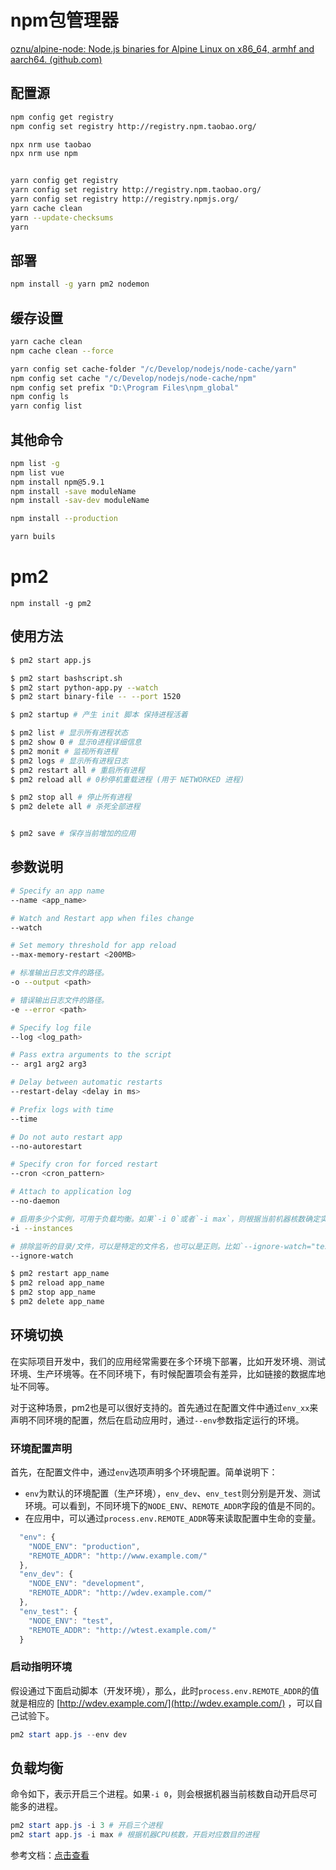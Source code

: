 # npm包管理器

[oznu/alpine-node: Node.js binaries for Alpine Linux on x86_64, armhf and aarch64. (github.com)](https://github.com/oznu/alpine-node)

## 配置源

```bash
npm config get registry
npm config set registry http://registry.npm.taobao.org/

npx nrm use taobao
npx nrm use npm


yarn config get registry
yarn config set registry http://registry.npm.taobao.org/
yarn config set registry http://registry.npmjs.org/
yarn cache clean
yarn --update-checksums
yarn
```

## 部署

```bash
npm install -g yarn pm2 nodemon
```

## 缓存设置

```bash
yarn cache clean
npm cache clean --force

yarn config set cache-folder "/c/Develop/nodejs/node-cache/yarn"
npm config set cache "/c/Develop/nodejs/node-cache/npm"
npm config set prefix "D:\Program Files\npm_global"
npm config ls
yarn config list
```

## 其他命令

```bash
npm list -g
npm list vue
npm install npm@5.9.1
npm install -save moduleName
npm install -sav-dev moduleName

npm install --production
```


```bash
yarn buils
```

# pm2

```shell
npm install -g pm2
```

## 使用方法

```bash
$ pm2 start app.js

$ pm2 start bashscript.sh
$ pm2 start python-app.py --watch
$ pm2 start binary-file -- --port 1520

$ pm2 startup # 产生 init 脚本 保持进程活着

$ pm2 list # 显示所有进程状态  
$ pm2 show 0 # 显示0进程详细信息  
$ pm2 monit # 监视所有进程  
$ pm2 logs # 显示所有进程日志  
$ pm2 restart all # 重启所有进程  
$ pm2 reload all # 0秒停机重载进程 (用于 NETWORKED 进程)

$ pm2 stop all # 停止所有进程  
$ pm2 delete all # 杀死全部进程


$ pm2 save # 保存当前增加的应用
```

## 参数说明

```bash
# Specify an app name
--name <app_name>

# Watch and Restart app when files change
--watch

# Set memory threshold for app reload
--max-memory-restart <200MB>

# 标准输出日志文件的路径。
-o --output <path>

# 错误输出日志文件的路径。
-e --error <path>

# Specify log file
--log <log_path>

# Pass extra arguments to the script
-- arg1 arg2 arg3

# Delay between automatic restarts
--restart-delay <delay in ms>

# Prefix logs with time
--time

# Do not auto restart app
--no-autorestart

# Specify cron for forced restart
--cron <cron_pattern>

# Attach to application log
--no-daemon

# 启用多少个实例，可用于负载均衡。如果`-i 0`或者`-i max`，则根据当前机器核数确定实例数目。
-i --instances

# 排除监听的目录/文件，可以是特定的文件名，也可以是正则。比如`--ignore-watch="test node_modules "some scripts""`
--ignore-watch
```

```bash
$ pm2 restart app_name
$ pm2 reload app_name
$ pm2 stop app_name
$ pm2 delete app_name
```


## 环境切换

在实际项目开发中，我们的应用经常需要在多个环境下部署，比如开发环境、测试环境、生产环境等。在不同环境下，有时候配置项会有差异，比如链接的数据库地址不同等。

对于这种场景，pm2也是可以很好支持的。首先通过在配置文件中通过`env_xx`来声明不同环境的配置，然后在启动应用时，通过`--env`参数指定运行的环境。

### 环境配置声明

首先，在配置文件中，通过`env`选项声明多个环境配置。简单说明下：

-   `env`为默认的环境配置（生产环境），`env_dev`、`env_test`则分别是开发、测试环境。可以看到，不同环境下的`NODE_ENV`、`REMOTE_ADDR`字段的值是不同的。
-   在应用中，可以通过`process.env.REMOTE_ADDR`等来读取配置中生命的变量。

```javascript
  "env": {
    "NODE_ENV": "production",
    "REMOTE_ADDR": "http://www.example.com/"
  },
  "env_dev": {
    "NODE_ENV": "development",
    "REMOTE_ADDR": "http://wdev.example.com/"
  },
  "env_test": {
    "NODE_ENV": "test",
    "REMOTE_ADDR": "http://wtest.example.com/"
  }
```

### 启动指明环境

假设通过下面启动脚本（开发环境），那么，此时`process.env.REMOTE_ADDR`的值就是相应的 [http://wdev.example.com/](http://wdev.example.com/) ，可以自己试验下。

```powershell
pm2 start app.js --env dev
```

## 负载均衡

命令如下，表示开启三个进程。如果`-i 0`，则会根据机器当前核数自动开启尽可能多的进程。

```powershell
pm2 start app.js -i 3 # 开启三个进程
pm2 start app.js -i max # 根据机器CPU核数，开启对应数目的进程 
```

参考文档：[点击查看](http://pm2.keymetrics.io/docs/usage/cluster-mode/#automatic-load-balancing)